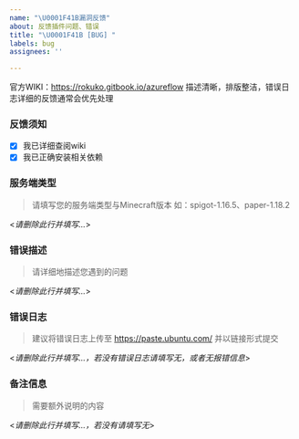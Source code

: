 ```yaml
---
name: "\U0001F41B漏洞反馈"
about: 反馈插件问题、错误
title: "\U0001F41B [BUG] "
labels: bug
assignees: ''

---
```


官方WIKI：https://rokuko.gitbook.io/azureflow
描述清晰，排版整洁，错误日志详细的反馈通常会优先处理

### 反馈须知
- [X] 我已详细查阅wiki
- [X] 我已正确安装相关依赖

### 服务端类型
> 请填写您的服务端类型与Minecraft版本
> 如：spigot-1.16.5、paper-1.18.2

<_请删除此行并填写..._>

### 错误描述
> 请详细地描述您遇到的问题

<_请删除此行并填写..._>


### 错误日志
> 建议将错误日志上传至 https://paste.ubuntu.com/
> 并以链接形式提交

<_请删除此行并填写...，若没有错误日志请填写无，或者无报错信息_>

### 备注信息
> 需要额外说明的内容

<_请删除此行并填写...，若没有请填写无_>
